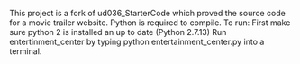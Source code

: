This project is a fork of ud036_StarterCode which proved the source code for a movie trailer website. Python is required to compile.
To run:
First make sure python 2 is installed an up to date (Python 2.7.13)
Run entertinment_center by typing python entertainment_center.py into a terminal.